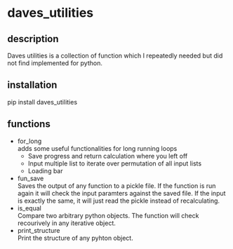 # daves_utilities

## description
Daves utilities is a collection of function which I repeatedly needed but did not find implemented for python.

## installation
pip install daves_utilities

## functions
- for_long  
  adds some useful functionalities for long running loops
  - Save progress and return calculation where you left off
  - Input multiple list to iterate over permutation of all input lists
  - Loading bar
- fun_save  
  Saves the output of any function to a pickle file.
  If the function is run again it will check the input paramters against the saved file.
  If the input is exactly the same, it will just read the pickle instead of recalculating.
- is_equal  
  Compare two arbitrary python objects. The function will check recourively in any iterative object.
- print_structure  
  Print the structure of any pyhton object.
